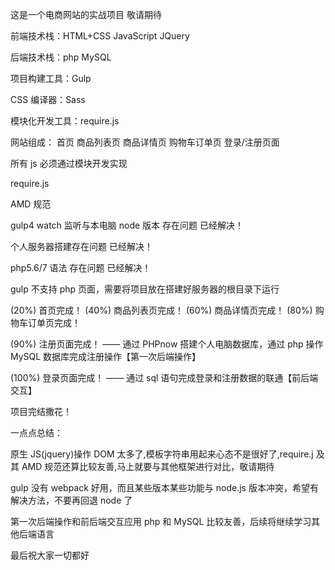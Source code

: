 这是一个电商网站的实战项目 敬请期待

前端技术栈：HTML+CSS JavaScript JQuery

后端技术栈：php MySQL

项目构建工具：Gulp

CSS 编译器：Sass

模块化开发工具：require.js

网站组成：
首页
商品列表页
商品详情页
购物车订单页
登录/注册页面

所有 js 必须通过模块开发实现

require.js

AMD 规范

gulp4 watch 监听与本电脑 node 版本 存在问题 已经解决！

个人服务器搭建存在问题 已经解决！

php5.6/7 语法 存在问题 已经解决！

gulp 不支持 php 页面，需要将项目放在搭建好服务器的根目录下运行

(20%) 首页完成！
(40%) 商品列表页完成！
(60%) 商品详情页完成！
(80%) 购物车订单页完成！

(90%) 注册页面完成！ —— 通过 PHPnow 搭建个人电脑数据库，通过 php 操作 MySQL 数据库完成注册操作【第一次后端操作】

(100%) 登录页面完成！ —— 通过 sql 语句完成登录和注册数据的联通【前后端交互】

项目完结撒花！

一点点总结：

原生 JS(jquery)操作 DOM 太多了,模板字符串用起来心态不是很好了,require.j 及其 AMD 规范还算比较友善,马上就要与其他框架进行对比，敬请期待

gulp 没有 webpack 好用，而且某些版本某些功能与 node.js 版本冲突，希望有解决方法，不要再回退 node 了

第一次后端操作和前后端交互应用 php 和 MySQL 比较友善，后续将继续学习其他后端语言

最后祝大家一切都好
